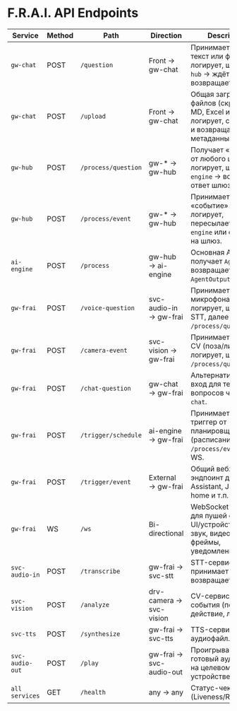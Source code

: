 # F.R.A.I. API Endpoints

| Service           | Method  | Path                        | Direction              | Description                                                                                       |
|-------------------|--------|-----------------------------|------------------------|---------------------------------------------------------------------------------------------------|
| `gw-chat`         | POST   | `/question`                 | Front → gw-chat        | Принимает из UI текст или файл, логирует, шлёт в `gw-hub` → ждёт ответ → возвращает UI.           |
| `gw-chat`         | POST   | `/upload`                   | Front → gw-chat        | Общая загрузка файлов (скриншоты, MD, Excel и т.п.), логирует, сохраняет и возвращает метаданные.   |
| `gw-hub`          | POST   | `/process/question`         | gw-* → gw-hub          | Получает «вопрос» от любого шлюза, логирует, шлёт в `ai-engine` → возвращает ответ шлюзу.         |
| `gw-hub`          | POST   | `/process/event`            | gw-* → gw-hub          | Принимает «событие» (триггер), логирует, пересылает в `ai-engine` или обратно на шлюз.             |
| `ai-engine`       | POST   | `/process`                  | gw-hub → ai-engine     | Основная AI-логика: получает `AgentInput`, возвращает `AgentOutput`.                               |
| `gw-frai`         | POST   | `/voice-question`           | svc-audio-in → gw-frai | Принимает аудио от микрофона, логирует, шлёт в STT, далее на `/process/question`.                 |
| `gw-frai`         | POST   | `/camera-event`             | svc-vision → gw-frai   | Принимает события CV (поза/лицо), логирует, шлёт в `/process/question`.                           |
| `gw-frai`         | POST   | `/chat-question`            | gw-chat → gw-frai      | Альтернативный вход для текстовых вопросов через `gw-chat`.                                        |
| `gw-frai`         | POST   | `/trigger/schedule`         | ai-engine → gw-frai    | Принимает веб-триггер от планировщика (расписание), шлёт в `/process/event` или WS.               |
| `gw-frai`         | POST   | `/trigger/event`            | External → gw-frai     | Общий вебхук-эндпоинт для Home Assistant, Jira, ai-home и т.п.                                     |
| `gw-frai`         | WS     | `/ws`                       | Bi-directional         | WebSocket-канал для пушей обратно в UI/устройства (tts-звук, видео-фреймы, уведомления).         |
| `svc-audio-in`    | POST   | `/transcribe`               | gw-frai → svc-stt      | STT-сервис: принимает `audio/*`, возвращает текст.                                                 |
| `svc-vision`      | POST   | `/analyze`                  | drv-camera → svc-vision| CV-сервис: кадр → события (поза, действие, лицо).                                                 |
| `svc-tts`         | POST   | `/synthesize`               | gw-frai → svc-tts      | TTS-сервис: текст → аудиофайл.                                                                   |
| `svc-audio-out`   | POST   | `/play`                     | gw-frai → svc-audio-out| Проигрывает готовый аудиофайл на целевом устройстве.                                             |
| `all services`    | GET    | `/health`                   | any → any              | Статус-чек (Liveness/Readiness).                                                                  |
